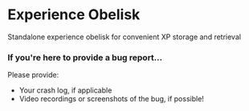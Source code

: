 # Experience Obelisk

Standalone experience obelisk for convenient XP storage and retrieval


### **If you're here to provide a bug report...**
Please provide:
- Your crash log, if applicable
- Video recordings or screenshots of the bug, if possible!
